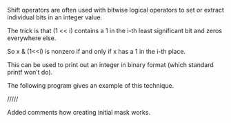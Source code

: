 

Shift operators are often used with bitwise logical operators to set or extract individual bits in an integer value. 

The trick is that (1 << i) contains a 1 in the i-th least significant bit and zeros everywhere else.

So x & (1<<i) is nonzero if and only if x has a 1 in the i-th place.

This can be used to print out an integer in binary format (which standard printf won’t do).

The following program gives an example of this technique.

/////

Added comments how creating initial mask works.
